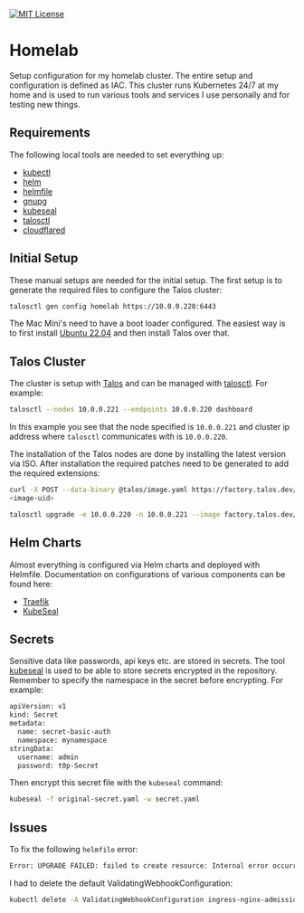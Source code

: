 [![MIT License](https://img.shields.io/badge/license-MIT-blue.svg)](LICENSE)

# Homelab

Setup configuration for my homelab cluster. The entire setup and configuration
is defined as IAC. This cluster runs Kubernetes 24/7 at my home and is used to
run various tools and services I use personally and for testing new things.

## Requirements

The following local tools are needed to set everything up:

- [kubectl](https://kubernetes.io/docs/reference/kubectl/)
- [helm](https://helm.sh)
- [helmfile](https://helmfile.readthedocs.io)
- [gnupg](https://gnupg.org)
- [kubeseal](https://github.com/bitnami-labs/sealed-secrets?tab=readme-ov-file#kubeseal)
- [talosctl](https://www.talos.dev/latest/learn-more/talosctl/)
- [cloudflared](https://developers.cloudflare.com/cloudflare-one/connections/connect-networks/get-started/create-local-tunnel/)

## Initial Setup

These manual setups are needed for the initial setup. The first setup is to
generate the required files to configure the Talos cluster:
```bash
talosctl gen config homelab https://10.0.0.220:6443
```
The Mac Mini's need to have a boot loader configured. The easiest way is to
first install [Ubuntu 22.04](https://ubuntu.com/download/server/thank-you?version=22.04.5&architecture=amd64&lts=true)
and then install Talos over that.

## Talos Cluster

The cluster is setup with [Talos](https://www.talos.dev) and can be managed
with [talosctl](https://www.talos.dev/latest/learn-more/talosctl/). For example:
```bash
talosctl --nodes 10.0.0.221 --endpoints 10.0.0.220 dashboard
```
In this example you see that the node specified is `10.0.0.221` and cluster ip
address where `talosctl` communicates with is `10.0.0.220`.

The installation of the Talos nodes are done by installing the latest version
via ISO. After installation the required patches need to be generated to add
the required extensions:
```bash
curl -X POST --data-binary @talos/image.yaml https://factory.talos.dev/schematics
<image-uid>
```
```bash
talosctl upgrade -e 10.0.0.220 -n 10.0.0.221 --image factory.talos.dev/installer/<image-uid>:v1.8.0
```

## Helm Charts

Almost everything is configured via Helm charts and deployed with Helmfile.
Documentation on configurations of various components can be found here:

- [Traefik](https://github.com/traefik/traefik-helm-chart/blob/master/traefik/values.yaml)
- [KubeSeal](https://github.com/bitnami-labs/sealed-secrets?tab=readme-ov-file#overview)

## Secrets

Sensitive data like passwords, api keys etc. are stored in secrets. The tool
[kubeseal](https://github.com/bitnami-labs/sealed-secrets) is used to be able
to store secrets encrypted in the repository. Remember to specify the namespace
in the secret before encrypting. For example:
```bash
apiVersion: v1
kind: Secret
metadata:
  name: secret-basic-auth
  namespace: mynamespace
stringData:
  username: admin
  password: t0p-Secret
```
Then encrypt this secret file with the `kubeseal` command:
```bash
kubeseal -f original-secret.yaml -w secret.yaml
```

## Issues

To fix the following `helmfile` error:
```bash
Error: UPGRADE FAILED: failed to create resource: Internal error occurred: failed calling webhook "validate.nginx.ingress.kubernetes.io": failed to call webhook: Post "https://ingress-nginx-controller-admission.kube-ingress.svc:443/networking/v1/ingresses?timeout=10s": no endpoints available for service "ingress-nginx-controller-admission"
```
I had to delete the default ValidatingWebhookConfiguration:
```bash
kubectl delete -A ValidatingWebhookConfiguration ingress-nginx-admission
```
